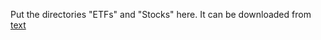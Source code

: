 Put the directories "ETFs" and "Stocks" here. It can be downloaded from [text](https://www.kaggle.com/datasets/borismarjanovic/price-volume-data-for-all-us-stocks-etfs?resource=download)